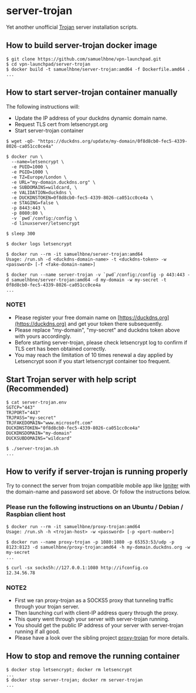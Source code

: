 # server-trojan

Yet another unofficial [Trojan](https://github.com/trojan-gfw/trojan) server installation scripts.

## How to build server-trojan docker image

```shell
$ git clone https://github.com/samuelhbne/vpn-launchpad.git
$ cd vpn-launchpad/server-trojan
$ docker build -t samuelhbne/server-trojan:amd64 -f Dockerfile.amd64 .
...
```

## How to start server-trojan container manually

The following instructions will:

- Update the IP address of your duckdns dynamic domain name.
- Request TLS cert from letsencrypt.org
- Start server-trojan container

```shell
$ wget -qO- "https://duckdns.org/update/my-domain/0f8d8cb0-fec5-4339-8026-ca051cc0ce4a"

$ docker run \
  --name=letsencrypt \
  -e PUID=1000 \
  -e PGID=1000 \
  -e TZ=Europe/London \
  -e URL="my-domain.duckdns.org" \
  -e SUBDOMAINS=wildcard, \
  -e VALIDATION=duckdns \
  -e DUCKDNSTOKEN=0f8d8cb0-fec5-4339-8026-ca051cc0ce4a \
  -e STAGING=false \
  -p 8443:443 \
  -p 8080:80 \
  -v `pwd`/config:/config \
  -d linuxserver/letsencrypt

$ sleep 300

$ docker logs letsencrypt

$ docker run --rm -it samuelhbne/server-trojan:amd64
Usage: /run.sh -d <duckdns-domain-name> -t <duckdns-token> -w <password> [-f <fake-domain-name>]

$ docker run --name server-trojan -v `pwd`/config:/config -p 443:443 -d samuelhbne/server-trojan:amd64 -d my-domain -w my-secret -t 0f8d8cb0-fec5-4339-8026-ca051cc0ce4a
...
```

### NOTE1

- Please register your free domain name on [https://duckdns.org](https://duckdns.org) and get your token there subsequently.
- Please replace "my-domain", "my-secret" and duckdns token above with yours accordingly.
- Before starting server-trojan, please check letsencrypt log to confirm if TLS cert has been obtained correctly.
- You may reach the limitation of 10 times renewal a day applied by Letsencrypt soon if you start letsencrypt container too frequent.

## Start Trojan server with help script (Recommended)

```shell
$ cat server-trojan.env
SGTCP="443"
TRJPORT="443"
TRJPASS="my-secret"
TRJFAKEDOMAIN="www.microsoft.com"
DUCKDNSTOKEN="0f8d8cb0-fec5-4339-8026-ca051cc0ce4a"
DUCKDNSDOMAIN="my-domain"
DUCKSUBDOMAINS="wildcard"

$ ./server-trojan.sh
...
```

## How to verify if server-trojan is running properly

Try to connect the server from trojan compatible mobile app like [Igniter](https://github.com/trojan-gfw/igniter) with the domain-name and password set above. Or follow the instructions below.

### Please run the following instructions on an Ubuntu / Debian / Raspbian client host

```shell
$ docker run --rm -it samuelhbne/proxy-trojan:amd64
Usage: /run.sh -h <trojan-host> -w <password> [-p <port-number>]

$ docker run --name proxy-trojan -p 1080:1080 -p 65353:53/udp -p 8123:8123 -d samuelhbne/proxy-trojan:amd64 -h my-domain.duckdns.org -w my-secret
...

$ curl -sx socks5h://127.0.0.1:1080 http://ifconfig.co
12.34.56.78
```

### NOTE2

- First we ran proxy-trojan as a SOCKS5 proxy that tunneling traffic through your trojan server.
- Then launching curl with client-IP address query through the proxy.
- This query went through your server with server-trojan running.
- You should get the public IP address of your server with server-trojan running if all good.
- Please have a look over the sibling project [proxy-trojan](https://github.com/samuelhbne/vpn-launchpad/tree/master/proxy-trojan) for more details.

## How to stop and remove the running container

```shell
$ docker stop letsencrypt; docker rm letsencrypt
...
$ docker stop server-trojan; docker rm server-trojan
...
```
